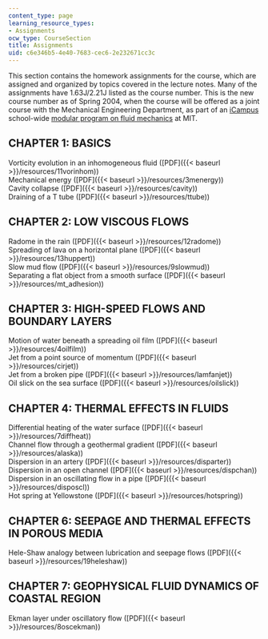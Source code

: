 ```yaml
---
content_type: page
learning_resource_types:
- Assignments
ocw_type: CourseSection
title: Assignments
uid: c6e346b5-4e40-7683-cec6-2e232671cc3c
---
```


This section contains the homework assignments for the course, which are assigned and organized by topics covered in the lecture notes. Many of the assignments have 1.63J/2.21J listed as the course number. This is the new course number as of Spring 2004, when the course will be offered as a joint course with the Mechanical Engineering Department, as part of an [iCampus](http://icampus.mit.edu/) school-wide [modular program on fluid mechanics](http://web.mit.edu/fluids-modules/www/) at MIT.

CHAPTER 1: BASICS
-----------------

Vorticity evolution in an inhomogeneous fluid ([PDF]({{< baseurl >}}/resources/11vorinhom))  
Mechanical energy ([PDF]({{< baseurl >}}/resources/3menergy))  
Cavity collapse ([PDF]({{< baseurl >}}/resources/cavity))  
Draining of a T tube ([PDF]({{< baseurl >}}/resources/ttube))

CHAPTER 2: LOW VISCOUS FLOWS
----------------------------

Radome in the rain ([PDF]({{< baseurl >}}/resources/12radome))  
Spreading of lava on a horizontal plane ([PDF]({{< baseurl >}}/resources/13huppert))  
Slow mud flow ([PDF]({{< baseurl >}}/resources/9slowmud))  
Separating a flat object from a smooth surface ([PDF]({{< baseurl >}}/resources/mt_adhesion))

CHAPTER 3: HIGH-SPEED FLOWS AND BOUNDARY LAYERS
-----------------------------------------------

Motion of water beneath a spreading oil film ([PDF]({{< baseurl >}}/resources/4oilfilm))  
Jet from a point source of momentum ([PDF]({{< baseurl >}}/resources/cirjet))  
Jet from a broken pipe ([PDF]({{< baseurl >}}/resources/lamfanjet))  
Oil slick on the sea surface ([PDF]({{< baseurl >}}/resources/oilslick))

CHAPTER 4: THERMAL EFFECTS IN FLUIDS
------------------------------------

Differential heating of the water surface ([PDF]({{< baseurl >}}/resources/7diffheat))  
Channel flow through a geothermal gradient ([PDF]({{< baseurl >}}/resources/alaska))  
Dispersion in an artery ([PDF]({{< baseurl >}}/resources/disparter))  
Dispersion in an open channel ([PDF]({{< baseurl >}}/resources/dispchan))  
Dispersion in an oscillating flow in a pipe ([PDF]({{< baseurl >}}/resources/disposcl))  
Hot spring at Yellowstone ([PDF]({{< baseurl >}}/resources/hotspring))

CHAPTER 6: SEEPAGE AND THERMAL EFFECTS IN POROUS MEDIA
------------------------------------------------------

Hele-Shaw analogy between lubrication and seepage flows ([PDF]({{< baseurl >}}/resources/19heleshaw))

CHAPTER 7: GEOPHYSICAL FLUID DYNAMICS OF COASTAL REGION
-------------------------------------------------------

Ekman layer under oscillatory flow ([PDF]({{< baseurl >}}/resources/8oscekman))
